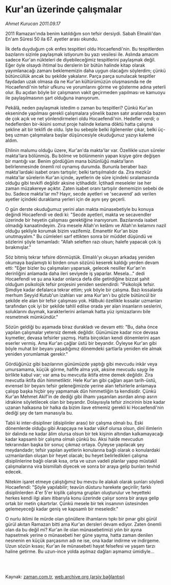 # Kur'an üzerinde çalışmalar

*Ahmet Kurucan 2011.09.17*

<td class="columnist-detail">
<p>2011 Ramazan'ında benim katıldığım son tefsir dersiydi. Sabah Elmalılı'dan En'am Sûresi 50 ila 67. ayetler arası okundu.</p>
<p>
<div id="haberMetinDiv">
<p>İlk defa duyduğum çok enfes tespitleri oldu Hocaefendi'nin. Bu tespitlerden bazılarını sizinle paylaşmak istiyorum bu yazı vesilesi ile. Aslında amacım sadece Kur'an nükteleri de diyebileceğimiz tespitlerini paylaşmak değil. Eğer öyle olsaydı ihtimal bu derslerin bir bütün halinde kitap olarak yayımlanacağı zamanı beklememizin daha uygun olacağını söylerdim; çünkü bütüncüllük ancak bu şekilde yakalanır. Parça parça sunulacak tespitler faydadan uzak olmasa da ne Kur'an kültürümüzün oluşmasında ne de Hocaefendi'nin tefsir ufkunu ve yorumlarını görme ve gösterme adına yeterli olur. Bu açıdan böyle bir çalışmanın vakit geçirmeden yapılması ve kamuoyu ile paylaşılmasının şart olduğuna inanıyorum.
<p>Pekâlâ, neden paylaşmak istedim o zaman bu tespitleri? Çünkü Kur'an ekseninde yapılması gerekli çalışmalara yönelik bazen satır aralarında bazen de çok açık ve net yönlendirmeleri oldu Hocaefendi'nin. Hedefler verdi; o hedeflerden bir-ikisini somut proje halinde kelama döktü hatta çalışma şekline ait bir teklifi de oldu. İşte bu sebeple belki ilgilenenler çıkar, belki üç-beş uzman çalışmalara başlar düşüncesiyle okuduğunuz yazıyı kaleme aldım.
<p>Ehlinin malumu olduğu üzere, Kur'an'da makta'lar var. Özellikle uzun sûreler makta'lara bölünmüş. Bu bölme ve bölünmenin yapan kişiye göre değişen bir mantığı var. Benim gördüğüm mana bütünlüğü makta'ların belirlenmesinde önemli rol oynamış durumda. Bununla beraber bazı makta'lardaki isabet oranı tartışılır; belki tartışılmalıdır da. Zira mezkûr makta'lar sûrelerin Kur'an içinde, ayetlerin de sûre içindeki sıralamasında olduğu gibi tevkifi değildir aksine içtihadidir. İçtihadi meseleler ise her zaman müzakereye açıktır. Zaten isabet oranı tartışılır dememizin sebebi de bu. Sadece makta'lar mı? Hayır, secde ayetleri ve 'secavend' adı verilen ayetler içindeki duraklama yerleri için de aynı şey geçerli.
<p>O gün derste okuduğumuz yerini alan makta münasebetiyle bu konuya değindi Hocaefendi ve dedi ki: "Secde ayetleri, makta ve secavendler üzerinde bir heyetin çalışması gerektiğine inanıyorum. Bazılarında isabet olmadığı kanaatindeyim. Zira mesele Allah'ın kelâmı ve Allah'ın kelamını nazil olduğu şekliyle korumak bizim vazifemiz. Emanettir Kur'an bize unutmayalım." Bu cümleleri sarf ettikten sonra bir müddet düşündü ve sözlerini şöyle tamamladı: "Allah seleften razı olsun; halefe yapacak çok iş bırakmışlar."
<p>Söz bitmiş tekrar tefsire dönmüştük. Elmalılı'yı okuyan arkadaş yeniden okumaya başlamıştı ki birden onun sözünü keserek kaldığı yerden devam etti: "Eğer bizler bu çalışmaları yaparsak, gelecek nesiller Kur'an'ın derinliğini anlamada daha ileri seviyede iş yaparlar. Mesela..." dedi Hocaefendi ve şu ana kadar onlarca defa dile getirdiğine bizzat şahit olduğum psikolojik tefsir projesini yeniden seslendirdi: "Psikolojik tefsir. Şimdiye kadar defalarca tekrar ettim; yok böyle bir çalışma. Bazı kıssalarda merhum Seyyid Kutub'un izahları var ama Kur'an'ı bu gözle bütüncül bir şekilde ele alan bir tefsir çalışması yok. Hâlbuki özellikle kıssalar uzmanları tarafından çok iyi bir şekilde tahlil edilse orada yer alan insanların seslerini, soluklarını duymak, karakterlerini anlamak hatta yüz işmizazlarını bile resmetmek mümkündür."
<p>Sözün geldiği bu aşamada biraz durakladı ve devam etti: "Bu, daha önce yapılan çalışmalar yetersiz demek değildir. Günümüze kadar nice devasa kıymetler, devasa tefsirler yazmış. Hatta birçokları kendi dönemlerini aşan eserler vermiş. Ama Kur'an çağlar üstü bir beyandır. Öyleyse Kur'an gibi böyle muhat bir beyanı yaşadığımız dönemdeki şartlarla yeniden ele almak yeniden yorumlamak gerekir."
<p>Gördüğünüz gibi bazılarının günümüzde yaptığı gibi mevcudu inkâr veya umursamama, küçük görme, hafife alma yok, aksine mevcudu saygı ile birlikte kabul var; var ama bu mevcutla iktifa etme demek değildir. Zira mevcutla iktifa dûn himmetliktir. Hele Kur'an gibi çağları aşan tarih-üstü, evrensel bir beyanı tefsir geleneğimizde yerine alan tefsirlerle anlamaya çalışıp başka hiçbir şey yapmamak dûn himmetliğin ta kendisidir. Çünkü Kur'an Mehmet Akif'in de dediği gibi ilhamı yaşanılan asırdan alınıp asrın idrakine söyletilecek olan bir beyandır. Dolayısıyla tefsir zincirinin bize kadar uzanan halkasına bir halka da bizim ilave etmemiz gerekli ki Hocaefendi'nin dediği şey de tam manasıyla bu.
<p>Tabii ki inter-disipliner (disiplinler arası) bir çalışma olmalı bu. Eski dönemlerde olduğu gibi Arapçaya ne kadar vâkıf olursa olsun, dinî ilimlerin bir dalında ne kadar âlim olursa olsun bir tek kişinin altından kalkamayacağı kadar kapsamlı bir çalışma olmalı çünkü bu. Aksi halde mevcudun tekrarından başka bir sonuç çıkmaz ortaya. Öyleyse yapılacak şey meydandadır; tefsir yapılan ayetlerin konularına bağlı olarak o konulardaki uzmanlardan oluşan bir heyet olacak; bu heyet belirledikleri çalışma disiplinlerine bağlı olarak kısa, orta ve uzun vadeli planlar yapıp müstakil çalışmalarına vira bismillah diyecek ve sonra bir araya gelip bunları tevhid edecek.
<p>Nitekim işaret etmeye çalıştığımız bu mevzu ile alakalı olarak şunları söyledi Hocaefendi: "Şöyle yapılabilir; teavün düsturu harekete geçirilir; farklı disiplinlerden 4'er 5'er kişilik çalışma grupları oluşturulur ve heyetteki herkes kendi ilgi alanı itibarıyla konu üzerinde çalışır sonra bir araya gelip ortak bir metin çıkartırlar. Çünkü mesele bir tek insanının üstesinden gelemeyeceği kadar geniş ve kapsamlı bir meseledir."
<p>O nurlu iklimi ile mürde olan gönüllere ilhamlarını tıpkı bir pınar gibi gürül gürül akıtan Ramazan bitti ama Kur'an dersleri devam ediyor. Zaten önemli olan da bu değil mi? Kur'an ile olan münasebetimizi yılın bir ayına hapsetmek yerine o münasebeti her güne yayma, hatta zaman denilen nesnenin en küçük parçasının adı ne ise, ona kadar indirme ve indirgeme. Uzun sözün kısası; Kur'an ile münasebeti hayat felsefesi ve yaşam tarzı haline getirme. Bu uzun-ince yolda aşılmaz dağları aşmamız ümidiyle... </p></p></p></p></p></p></p></p></p></p></div>
</p>


<p><br>
		 </br></p></td>

Kaynak: [zaman.com.tr](http://zaman.com.tr/yazar.do?yazino=1180636), [web.archive.org (arşiv bağlantısı)](http://web.archive.org/web/20111228094500/http://zaman.com.tr:80/yazar.do?yazino=1180636)
